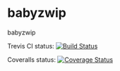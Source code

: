 # babyzwip
babyzwip

Trevis CI status: [![Build Status](https://travis-ci.org/magicus/babyzwip.svg?branch=master)](https://travis-ci.org/magicus/babyzwip)

Coveralls status: [![Coverage Status](https://coveralls.io/repos/github/magicus/babyzwip/badge.svg?branch=master)](https://coveralls.io/github/magicus/babyzwip?branch=master)
